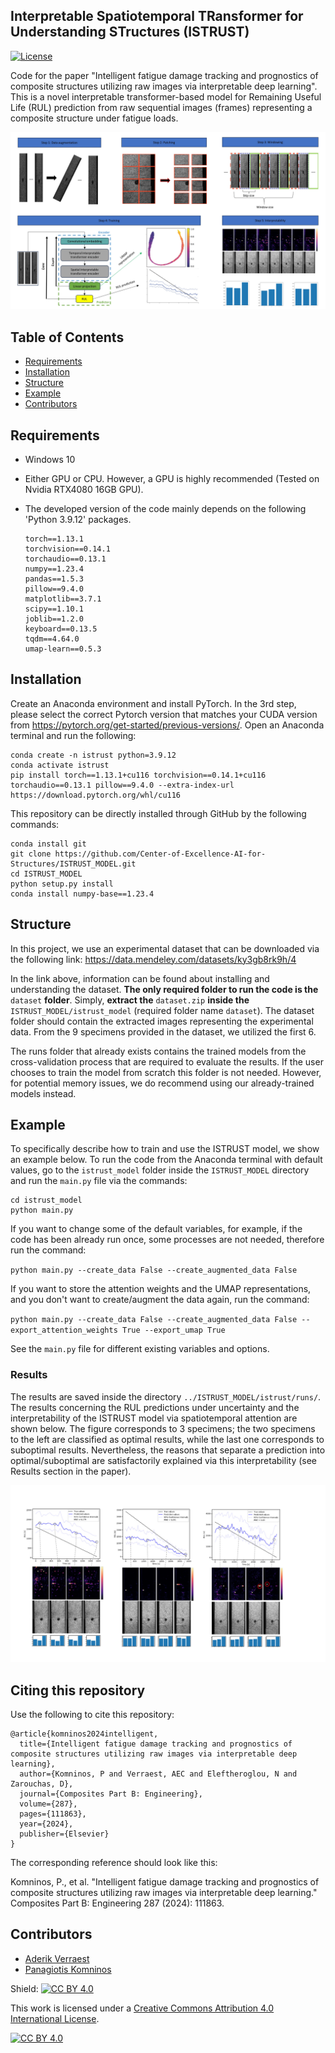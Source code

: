 ##  Interpretable Spatiotemporal TRansformer for Understanding STructures (ISTRUST)

[![License](https://img.shields.io/badge/license-MIT-blue.svg)](LICENSE)

Code for the paper "Intelligent fatigue damage tracking and prognostics of composite structures utilizing
raw images via interpretable deep learning". This is a novel interpretable transformer-based model for Remaining Useful Life (RUL) prediction from raw sequential images (frames) representing a composite structure under fatigue loads.

![alt text](https://github.com/Center-of-Excellence-AI-for-Structures/ISTRUST_MODEL/blob/main/Figs/general_concept.jpg)



## Table of Contents

- [Requirements](#requirements)
- [Installation](#installation)
- [Structure](#structure)
- [Example](#example)
- [Contributors](#contributors)

## Requirements

- Windows 10
- Either GPU or CPU. However, a GPU is highly recommended (Tested on Nvidia RTX4080 16GB GPU).
- The developed version of the code mainly depends on the following 'Python 3.9.12' packages.

  ```
  torch==1.13.1
  torchvision==0.14.1
  torchaudio==0.13.1
  numpy==1.23.4
  pandas==1.5.3
  pillow==9.4.0
  matplotlib==3.7.1
  scipy==1.10.1
  joblib==1.2.0
  keyboard==0.13.5
  tqdm==4.64.0
  umap-learn==0.5.3
  ```

## Installation
Create an Anaconda environment and install PyTorch. In the 3rd step, please select the correct Pytorch version that matches your CUDA version from https://pytorch.org/get-started/previous-versions/. Open an Anaconda terminal and run the following:

```
conda create -n istrust python=3.9.12
conda activate istrust
pip install torch==1.13.1+cu116 torchvision==0.14.1+cu116 torchaudio==0.13.1 pillow==9.4.0 --extra-index-url https://download.pytorch.org/whl/cu116
```
This repository can be directly installed through GitHub by the following commands:

```
conda install git
git clone https://github.com/Center-of-Excellence-AI-for-Structures/ISTRUST_MODEL.git
cd ISTRUST_MODEL
python setup.py install
conda install numpy-base==1.23.4
```

## Structure

In this project, we use an experimental dataset that can be downloaded via the following link: 
https://data.mendeley.com/datasets/ky3gb8rk9h/4

In the link above, information can be found about installing and understanding the dataset. **The only required folder to run the code is the** `dataset` **folder**. Simply, **extract the** `dataset.zip` **inside the** `ISTRUST_MODEL/istrust_model` (required folder name `dataset`). The dataset folder should contain the extracted images representing the experimental data. From the 9 specimens provided in the dataset, we utilized the first 6.

The runs folder that already exists contains the trained models from the cross-validation process that are required to evaluate the results. If the user chooses to train the model from scratch this folder is not needed. However, for potential memory issues, we do recommend using our already-trained models instead.
 

## Example

To specifically describe how to train and use the ISTRUST model, we show an example below. To run the code from the Anaconda terminal with default values, go to the `istrust_model` folder inside the `ISTRUST_MODEL` directory and run the `main.py` file via the commands:

```
cd istrust_model
python main.py
```

If you want to change some of the default variables, for example, if the code has been already run once, some processes are not needed, therefore run the command:

`python main.py --create_data False --create_augmented_data False`

If you want to store the attention weights and the UMAP representations, and you don't want to create/augment the data again, run the command:

`python main.py --create_data False --create_augmented_data False --export_attention_weights True --export_umap True`

See the `main.py` file for different existing variables and options.

### Results

The results are saved inside the directory `../ISTRUST_MODEL/istrust/runs/`. The results concerning the RUL predictions under uncertainty and the interpretability of the ISTRUST model via spatiotemporal attention are shown below. The figure corresponds to 3 specimens; the two specimens to the left are classified as optimal results, while the last one corresponds to suboptimal results. Nevertheless, the reasons that separate a prediction into optimal/suboptimal are satisfactorily explained via this interpretability (see Results section in the paper).

![alt text](https://github.com/Center-of-Excellence-AI-for-Structures/ISTRUST_MODEL/blob/main/Figs/results.jpg)

## Citing this repository

Use the following to cite this repository:
```
@article{komninos2024intelligent,
  title={Intelligent fatigue damage tracking and prognostics of composite structures utilizing raw images via interpretable deep learning},
  author={Komninos, P and Verraest, AEC and Eleftheroglou, N and Zarouchas, D},
  journal={Composites Part B: Engineering},
  volume={287},
  pages={111863},
  year={2024},
  publisher={Elsevier}
}
```

The corresponding reference should look like this:

Komninos, P., et al. "Intelligent fatigue damage tracking and prognostics of composite structures utilizing raw images via interpretable deep learning." Composites Part B: Engineering 287 (2024): 111863.

## Contributors

- [Aderik Verraest](https://github.com/aderikverraest)
- [Panagiotis Komninos](https://github.com/panoskom)

Shield: [![CC BY 4.0][cc-by-shield]][cc-by]
 
This work is licensed under a
[Creative Commons Attribution 4.0 International License][cc-by].
 
[![CC BY 4.0][cc-by-image]][cc-by]
 
[cc-by]: http://creativecommons.org/licenses/by/4.0/
[cc-by-image]: https://i.creativecommons.org/l/by/4.0/88x31.png
[cc-by-shield]: https://img.shields.io/badge/License-CC%20BY%204.0-lightgrey.svg


